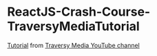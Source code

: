 # ReactJS-Crash-Course-TraversyMediaTutorial
[Tutorial](https://www.youtube.com/watch?v=sBws8MSXN7A)
from [Traversy Media YouTube channel](https://www.youtube.com/user/TechGuyWeb)
